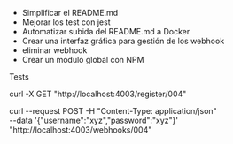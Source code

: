* Simplificar el README.md
* Mejorar los test con jest
* Automatizar subida del README.md a Docker
* Crear una interfaz gráfica para gestión de los webhook
* eliminar webhook
* Crear un modulo global con NPM

Tests

curl -X GET "http://localhost:4003/register/004"

curl --request POST -H "Content-Type: application/json" \
  --data '{"username":"xyz","password":"xyz"}' \
  "http://localhost:4003/webhooks/004"
